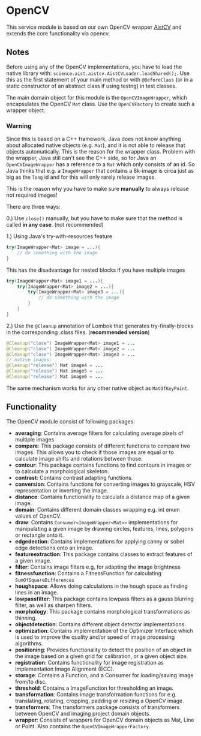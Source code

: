 # OpenCV

This service module is based on our own OpenCV wrapper [AistCV](https://github.com/FHOOEAIST/aistcv) and extends the core functionality via opencv.

## Notes

Before using any of the OpenCV implementations, you have to load the native library with: `science.aist.aistcv.AistCVLoader.loadShared();`. Use this as the first statement of your main method or with `@BeforeClass` (or in a static constructor of an abstract class if using testng) in test classes.

The main domain object for this module is the ```OpenCVImageWrapper```, which encapsulates the OpenCV ```Mat``` class. Use the ```OpenCVFactory``` to create such a wrapper object.

### Warning

Since this is based on a C++ framework, Java does not know anything about allocated native objects (e.g. `Mat`), and it is not able to release that objects automatically. This is the reason for the wrapper class.
Problem with the wrapper, Java still can't see the C++ side, so for Java an `OpenCVImageWrapper` has a reference to a `Mat` which only consists of an id. So Java thinks that e.g. a `ImageWrapper` that contains a 8k-image is circa just as big as the `long` id and for this will only rarely release images.

This is the reason why you have to make sure **manually** to always release not required images!

There are three ways:

0.) Use `close()` manually, but you have to make sure that the method is called **in any case**. (not recommended)

1.) Using Java's try-with-resources feature
```java
try(ImageWrapper<Mat> image = ...){
    // do something with the image
}
``` 

This has the disadvantage for nested blocks if you have multiple images
```java
try(ImageWrapper<Mat> image1 = ...){
    try(ImageWrapper<Mat> image2 = ...){
        try(ImageWrapper<Mat> image3 = ...){
            // do something with the image
        }
    }
}
``` 

2.) Use the `@Cleanup` annotation of Lombok that generates try-finally-blocks in the corresponding .class files. (**recommended version**)
```java
@Cleanup("close") ImageWrapper<Mat> image1 = ...
@Cleanup("close") ImageWrapper<Mat> image2 = ...
@Cleanup("close") ImageWrapper<Mat> image3 = ...
// native images:
@Cleanup("release") Mat image4 = ...
@Cleanup("release") Mat image5 = ...
@Cleanup("release") Mat image6 = ...
```

The same mechanism works for any other native object as `MatOfKeyPoint`.

## Functionality

The OpenCV module consist of following packages:

  * **averaging**: Contains average filters for calculating average pixels of multiple images
  * **compare**: This package consists of different functions to compare two images. This allows you to check if those images are equal or to calculate image shifts and rotations between those.
  * **contour**: This package contains functions to find contours in images or to calculate a morphological skeleton.
  * **contrast**: Contains contrast adapting functions.
  * **conversion**: Contains functions for converting images to grayscale, HSV representation or inverting the image.
  * **distance**: Contains functionality to calculate a distance map of a given image.
  * **domain**: Contains different domain classes wrapping e.g. int enum values of OpenCV.
  * **draw**: Contains ```Consumer<ImageWrapper<Mat>>``` implementations for manipulating a given image by drawing circles, features, lines, polygons or rectangle onto it.
  * **edgedection**: Contains implementations for applying canny or sobel edge detections onto an image.
  * **featureextraction**: This package contains classes to extract features of a given image.
  * **filter**: Contains image filters e.g. for adapting the image brightness
  * **fitnessfunction**: Contains a FitnessFunction for calculating ```SumOfSquareDifferences```
  * **houghspace**: Allows doing calculations in the hough space as finding lines in an image.
  * **lowpassfilter**: This package contains lowpass filters as a gauss blurring filter, as well as sharpen filters.
  * **morphology**: This package contains morphological transformations as thinning.
  * **objectdetection**: Contains different object detector implementations. 
  * **optimization**: Contains implementation of the Optimizer Interface which is used to improve the quality and/or speed of image processing algorithms.
  * **positioning**: Provides functionality to detect the position of an object in the image based on a given grid for calibration, or a given object size.
  * **registration**: Contains functionality for image registration as Implementation Image Alignment (ECC).
  * **storage**: Contains a Function, and a Consumer for loading/saving image from/to disc.
  * **threshold**: Contains a ImageFunction for thresholding an image.
  * **transformation**: Contains image transformation functions for e.g. translating, rotating, cropping, padding or resizing a OpenCV image.
  * **transformers**: The transformers package consists of transformers between OpenCV and  imaging project domain objects. 
  * **wrapper**: Consists of wrappers for OpenCV domain objects as Mat, Line or Point. Also contains the ```OpenCVImageWrapperFactory```.
